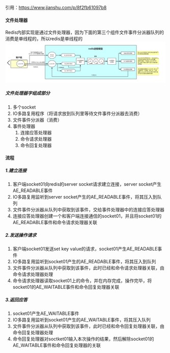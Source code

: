 引用：<https://www.jianshu.com/p/8f2fb61097b8>
#### 文件处理器
Redis内部实现是通过文件处理器，因为下面的第三个组件文件事件分派器队列的消费是单线程的，所以redis是单线程的  
<img src="../img/Redis进程模型.png" width = 600>

##### 文件处理器字组成部分
1. 多个socket
2. IO多路复用程序（将请求放到队列里等待文件事件分派器去消费）
3. 文件事件分派器（消费）
4. 事件处理器
   1. 连接应答处理器
   2. 命令请求处理器
   3. 命令回复处理器

#### 流程
##### 1.建立连接
1. 客户端socket01向redis的server socket请求建立连接，server socket产生AE_READABLE事件
2. IO多路复用监听到server socket产生的AE_READABLE事件，将其压入到队列
3. 文件事件分派器从队列中获取到该事件，交给事件处理器中的连接应答处理器
4. 连接应答处理器创建一个和客户端连接通信的socket01，并且将socket01的AE_READABLE事件和命令请求处理器关联

##### 2.发送操作请求
1. 客户端socket01发送set key value的请求，socket01产生AE_READABLE事件
2. IO多路复用监听到socket01产生的AE_READABLE事件，将其压入到队列
3. 文件事件分派器从队列中获取到该事件，此时已经和命令请求处理器关联，由命令请求处理器处理
4. 命令请求处理器读取socket01上的命令，并在内存完成，操作完毕，将socket01的AE_WAITABLE事件和命令回复处理器关联

##### 3.返回应答
1. socket01产生AE_WAITABLE事件
2. IO多路复用监听到socket01产生的AE_WAITABLE事件，将其压入队列
3. 文件事件分派器从队列中获取到该事件，此时已经和命令回复处理器关联，由命令回复处理器处理
4. 命令回复处理器对soctket01输入本次操作的结果，然后解除socket01的AE_WAITABLE事件和命令回复处理器的关联